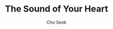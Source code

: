 --- 
slug: "the-sound-of-your-heart"
title: "The Sound of Your Heart"
publishdate: "2019-01-01"
src: "https://365manga.net/manga/the-sound-of-your-heart"
author: "Cho Seok"
image: "https://data.365manga.net/images/thumbnails/32602-the-sound-of-your-heart.jpg"
tags: []
chapters: ["Chapter 432 ","Chapter 431: Woof Woof ","Chapter 430: Internet Man ","Chapter 429: I Love Snacks ","Chapter 428: Streamer Joon Is Back ","Chapter 427: Mysterious Animal Review 2 ","Chapter 426: The Midnight Club ","Chapter 425: Mysterious Animal Review 2 ","Chapter 424: Old Stuff ","Chapter 423 ","Chapter 422: The Silent Classroom ","Chapter 421: The Surprise Party ","Chapter 420: Like A Dog ","Chapter 419: The Heirs ","Chapter 418 ","Chapter 417: I Have Your Voice ","Chapter 416: Friend Pokemon ","Chapter 415: Things You Can't Bring To School ","Chapter 414: The Crosswalk ","Chapter 413: The Outfit ","Chapter 412: The Recycling Villain ","Chapter 411: When We Get Together ","Chapter 410: Muscles ","Chapter 409: Baldy ","Chapter 408: Computers ","Chapter 407: My Neighbor Buddy ","Chapter 406: A Day Without My Parents ","Chapter 405: My First Time Being Manly ","Chapter 404: The Long Coat ","Chapter 403: Hiding For Real ","Chapter 402: The Crush ","Chapter 401: The Smokers ","Chapter 400: Guests ","Chapter 399: Emergency Episodes ","Chapter 398: The Fancy House ","Chapter 397: The Star ","Chapter 396: They Grow Up So Quickly ","Chapter 395: The God Of Sports ","Chapter 394 ","Chapter 393: Insider ","Chapter 392 ","Chapter 391 ","Chapter 390 ","Chapter 389 ","Chapter 388 ","Chapter 387: Hat"," Sunglasses"," Mask ","Chapter 386: Shorts ","Chapter 385: The Octopus ","Chapter 384: Just One Cent ","Chapter 383 ","Chapter 382 ","Chapter 381 ","Chapter 380 ","Chapter 379 ","Chapter 378 ","Chapter 377 ","Chapter 376 ","Chapter 375 ","Chapter 374 ","Chapter 373 ","Chapter 372 ","Chapter 371 ","Chapter 370 ","Chapter 369 ","Chapter 368 ","Chapter 367 ","Chapter 366 ","Chapter 365 ","Chapter 364 ","Chapter 363 ","Chapter 362 ","Chapter 361 ","Chapter 360 ","Chapter 360 ","Chapter 359 ","Chapter 358 ","Chapter 357 ","Chapter 356 ","Chapter 355 ","Chapter 354 ","Chapter 353 ","Chapter 352 ","Chapter 351 ","Chapter 350 ","Chapter 349 ","Chapter 348 ","Chapter 347 ","Chapter 346 ","Chapter 345 ","Chapter 344 ","Chapter 343 ","Chapter 342 ","Chapter 341 ","Chapter 340 ","Chapter 339 ","Chapter 338 ","Chapter 337 ","Chapter 336 ","Chapter 335 ","Chapter 334 ","Chapter 333 ","Chapter 332 ","Chapter 331 ","Chapter 330 ","Chapter 329 ","Chapter 328 ","Chapter 327 ","Chapter 326 ","Chapter 325 ","Chapter 324 ","Chapter 323 ","Chapter 322 ","Chapter 321 ","Chapter 320 ","Chapter 319 ","Chapter 318 "," Chapter 317 ","Chapter 316 ","Chapter 315 ","Chapter 314 ","Chapter 313 ","Chapter 312 ","Chapter 311 ","Chapter 310 ","Chapter 309 ","Chapter 308 ","Chapter 307 ","Chapter 306 ","Chapter 305 ","Chapter 304 ","Chapter 303 ","Chapter 302 ","Chapter 301 ","Chapter 300 ","Chapter 299 ","Chapter 298 ","Chapter 297 ","Chapter 296 ","Chapter 295 ","Chapter 294 ","Chapter 293 ","Chapter 292 ","Chapter 291 ","Chapter 290 ","Chapter 289 ","Chapter 288 ","Chapter 287 ","Chapter 286 ","Chapter 285 ","Chapter 284 ","Chapter 283 ","Chapter 282 ","Chapter 281 ","Chapter 280 ","Chapter 279 ","Chapter 278 ","Chapter 277 ","Chapter 276 ","Chapter 275 ","Chapter 274 ","Chapter 273 ","Chapter 272 ","Chapter 271 ","Chapter 270 ","Chapter 269 ","Chapter 268 ","Chapter 267 ","Chapter 266 ","Chapter 265 ","Chapter 264 ","Chapter 263 ","Chapter 262 ","Chapter 261 ","Chapter 260 ","Chapter 259 ","Chapter 258 ","Chapter 257 ","Chapter 256 ","Chapter 255: The Pillow Fight ","Chapter 254 ","Chapter 253 ","Chapter 252 ","Chapter 251 ","Chapter 250 ","Chapter 249 ","Chapter 248 ","Chapter 247 ","Chapter 246 ","Chapter 245 ","Chapter 244 ","Chapter 243 ","Chapter 242 ","Chapter 241 ","Chapter 240 ","Chapter 239 ","Chapter 238 ","Chapter 237 ","Chapter 236 ","Chapter 235 ","Chapter 234 ","Chapter 233 ","Chapter 232 ","Chapter 231 ","Chapter 230 ","Chapter 229 ","Chapter 228 ","Chapter 227 ","Chapter 226 ","Chapter 225 ","Chapter 224 ","Chapter 223 ","Chapter 222 ","Chapter 221 ","Chapter 220 ","Chapter 219 ","Chapter 218 ","Chapter 217 ","Chapter 216 ","Chapter 215 ","Chapter 214 ","Chapter 213 ","Chapter 212 ","Chapter 211 ","Chapter 210 ","Chapter 209 ","Chapter 208 ","Chapter 207 ","Chapter 206 ","Chapter 205 ","Chapter 204 ","Chapter 203 ","Chapter 202 ","Chapter 201 ","Chapter 200 ","Chapter 199 ","Chapter 198 ","Chapter 197 ","Chapter 196 ","Chapter 195 ","Chapter 194 ","Chapter 193 ","Chapter 192 ","Chapter 191 ","Chapter 190 ","Chapter 189 ","Chapter 188 ","Chapter 187 ","Chapter 186 ","Chapter 185 ","Chapter 184 ","Chapter 183 ","Chapter 182 ","Chapter 181 ","Chapter 180 ","Chapter 179 ","Chapter 178 ","Chapter 177 ","Chapter 176 ","Chapter 175 ","Chapter 174 ","Chapter 173 ","Chapter 172 ","Chapter 171 ","Chapter 170 ","Chapter 169 ","Chapter 168 ","Chapter 167 ","Chapter 166 ","Chapter 165 ","Chapter 164 ","Chapter 163 ","Chapter 162 ","Chapter 161 ","Chapter 160 ","Chapter 159 ","Chapter 158 ","Chapter 157 ","Chapter 156 ","Chapter 155 ","Chapter 154 ","Chapter 153 ","Chapter 152 ","Chapter 151: My Dog"," My Mountain And Me ","Chapter 150 ","Chapter 149 ","Chapter 148: V2 ","Chapter 148 ","Chapter 147: V2 ","Chapter 147 ","Chapter 146  ","Chapter 145 ","Chapter 144 ","Chapter 143 ","Chapter 142 ","Chapter 141 ","Chapter 140 ","Chapter 139 ","Chapter 138 ","Chapter 137 ","Chapter 136 ","Chapter 135 ","Chapter 134 ","Chapter 133 ","Chapter 132 ","Chapter 131 ","Chapter 130 ","Chapter 129 ","Chapter 128 ","Chapter 127 ","Chapter 126 ","Chapter 125 ","Chapter 124 ","Chapter 123 ","Chapter 122 ","Chapter 121 ","Chapter 120 ","Chapter 119 ","Chapter 118 ","Chapter 117 ","Chapter 116 ","Chapter 115: Bj Joon ","Chapter 114: Bye Everyone ","Chapter 113 ","Chapter 112 ","Chapter 111 ","Chapter 110 ","Chapter 109: M.c. Cho Seok ","Chapter 108 ","Chapter 107 ","Chapter 106 ","Chapter 105 ","Chapter 104 ","Chapter 103 ","Chapter 102 ","Chapter 101 ","Chapter 100 ","Chapter 99 ","Chapter 98 ","Chapter 97 ","Chapter 96 ","Chapter 95 ","Chapter 94 ","Chapter 93: Sunday ","Chapter 92 ","Chapter 91 ","Chapter 90 ","Chapter 89: The Traitor ","Chapter 88 ","Chapter 87: Why Did I Ask You To Play With Me ","Chapter 86: A Fight With Myself ","Chapter 85: 7 Years ","Chapter 84 ","Chapter 83: Take My Hand ","Chapter 82: New Chair ","Chapter 81: Heartbeat History ","Chapter 80 ","Chapter 79: My Little Cousin ","Chapter 78 ","Chapter 77: Enough Is Enough ","Chapter 76: Avatar ","Chapter 75: An Awkward Threesome ","Chapter 74: The Girl From The Library ","Chapter 73: A Gift For The New Semester ","Chapter 72: My Young Sensation And Late Aebong ","Chapter 71: Dragoon ","Chapter 70: The Dream Team ","Chapter 69: Attack On Daddy ","Chapter 68: The Police Room ","Chapter 67: The One And Only James Park ","Chapter 66 ","Chapter 65: The Couplelook ","Chapter 64: Up The Creek Without Pants ","Chapter 63: The Doppelganger ","Chapter 62: So You've Come For Medicine ","Chapter 61: The Sounds From Room 602 ","Chapter 60: My Dad The Pawn Star ","Chapter 59: The Door To A Girl's Heart ","Chapter 58: The Spartan Study Method ","Chapter 57: Dieting ","Chapter 56: The Hiking Trip At Night ","Chapter 55: A Hot New Body For Mom ","Chapter 54: Never Go Full Lotus ","Chapter 53: The Secret Sleeper ","Chapter 52: The Online Teacher ","Chapter 51: My Dad The Security Guard ","Chapter 50: Choseidon ","Chapter 49: A Toilet Tale ","Chapter 48: A Shaving Disaster ","Chapter 47: Technologically Challenged ","Chapter 46: When The Lights Go Out In Apartment 2012 ","Chapter 45: The Pill Guy ","Chapter 44: A Haunted House... ","Chapter 43: Four-eyes ","Chapter 42: Future In-laws ","Chapter 41: Babysitting ","Chapter 40: Ask For Seok At The Door ","Chapter 39: Open Sesame ","Chapter 38: Home Alone ","Chapter 37: The Day I Lost Everything ","Chapter 36: A Fear Of Fear ","Chapter 35: The Lost Report Card ","Chapter 34: The Struggles Of Dieting ","Chapter 33: Alone In The Dark ","Chapter 32: Master's In Dating ","Chapter 31: An Eye For An Eye ","Chapter 30: Everyone's Got One: Part I ","Chapter 29: Being Polite ","Chapter 28: Lessions In Etiquette: Part 1 ","Chapter 27: Oh Captain ","Chapter 26: Pretending ","Chapter 25: Choices ","Chapter 24: I Keep Losing Things ","Chapter 23: My Two Dogs ","Chapter 22: As Naturally As Possible ","Chapter 21: A Nurse From Hell ","Chapter 20: Sleeping Habits ","Chapter 19: I Think She Likes Me ","Chapter 18: My First Invention ","Chapter 17: Trapped ","Chapter 16: A Piccolo Dream ","Chapter 15: Tough Guys ","Chapter 14: The Compliment Man ","Chapter 13: Dreams Vs. Reality ","Chapter 12: A Mystery Journal ","Chapter 11: Lying Comic ","Chapter 10: A Chicken Drama ","Chapter 9: It's A Person's Heart That Counts ","Chapter 8: Neighbours ","Chapter 7: My Other Side ","Chapter 6: The Hero Within ","Chapter 5: Anticipation ","Chapter 4: A Good Deed ","Chapter 3: The Value Of Love ","Chapter 2: Change Of Heart ","Chapter 1: I Drew It"]
chapterlinks: ["https://365manga.net/the-sound-of-your-heart/chapter-432.html","https://365manga.net/the-sound-of-your-heart/chapter-431.html","https://365manga.net/the-sound-of-your-heart/chapter-430.html","https://365manga.net/the-sound-of-your-heart/chapter-429.html","https://365manga.net/the-sound-of-your-heart/chapter-428.html","https://365manga.net/the-sound-of-your-heart/chapter-427.html","https://365manga.net/the-sound-of-your-heart/chapter-426.html","https://365manga.net/the-sound-of-your-heart/chapter-425.html","https://365manga.net/the-sound-of-your-heart/chapter-424.html","https://365manga.net/the-sound-of-your-heart/chapter-423.html","https://365manga.net/the-sound-of-your-heart/chapter-422.html","https://365manga.net/the-sound-of-your-heart/chapter-421.html","https://365manga.net/the-sound-of-your-heart/chapter-420.html","https://365manga.net/the-sound-of-your-heart/chapter-419.html","https://365manga.net/the-sound-of-your-heart/chapter-418.html","https://365manga.net/the-sound-of-your-heart/chapter-417.html","https://365manga.net/the-sound-of-your-heart/chapter-416.html","https://365manga.net/the-sound-of-your-heart/chapter-415.html","https://365manga.net/the-sound-of-your-heart/chapter-414.html","https://365manga.net/the-sound-of-your-heart/chapter-413.html","https://365manga.net/the-sound-of-your-heart/chapter-412.html","https://365manga.net/the-sound-of-your-heart/chapter-411.html","https://365manga.net/the-sound-of-your-heart/chapter-410.html","https://365manga.net/the-sound-of-your-heart/chapter-409.html","https://365manga.net/the-sound-of-your-heart/chapter-408.html","https://365manga.net/the-sound-of-your-heart/chapter-407.html","https://365manga.net/the-sound-of-your-heart/chapter-406.html","https://365manga.net/the-sound-of-your-heart/chapter-405.html","https://365manga.net/the-sound-of-your-heart/chapter-404.html","https://365manga.net/the-sound-of-your-heart/chapter-403.html","https://365manga.net/the-sound-of-your-heart/chapter-402.html","https://365manga.net/the-sound-of-your-heart/chapter-401.html","https://365manga.net/the-sound-of-your-heart/chapter-400.html","https://365manga.net/the-sound-of-your-heart/chapter-399.html","https://365manga.net/the-sound-of-your-heart/chapter-398.html","https://365manga.net/the-sound-of-your-heart/chapter-397.html","https://365manga.net/the-sound-of-your-heart/chapter-396.html","https://365manga.net/the-sound-of-your-heart/chapter-395.html","https://365manga.net/the-sound-of-your-heart/chapter-394.html","https://365manga.net/the-sound-of-your-heart/chapter-393.html","https://365manga.net/the-sound-of-your-heart/chapter-392.html","https://365manga.net/the-sound-of-your-heart/chapter-391.html","https://365manga.net/the-sound-of-your-heart/chapter-390.html","https://365manga.net/the-sound-of-your-heart/chapter-389.html","https://365manga.net/the-sound-of-your-heart/chapter-388.html","https://365manga.net/the-sound-of-your-heart/chapter-387.html","https://365manga.net/the-sound-of-your-heart/chapter-386.html","https://365manga.net/the-sound-of-your-heart/chapter-385.html","https://365manga.net/the-sound-of-your-heart/chapter-384.html","https://365manga.net/the-sound-of-your-heart/chapter-383.html","https://365manga.net/the-sound-of-your-heart/chapter-382.html","https://365manga.net/the-sound-of-your-heart/chapter-381.html","https://365manga.net/the-sound-of-your-heart/chapter-380.html","https://365manga.net/the-sound-of-your-heart/chapter-379.html","https://365manga.net/the-sound-of-your-heart/chapter-378.html","https://365manga.net/the-sound-of-your-heart/chapter-377.html","https://365manga.net/the-sound-of-your-heart/chapter-376.html","https://365manga.net/the-sound-of-your-heart/chapter-375.html","https://365manga.net/the-sound-of-your-heart/chapter-374.html","https://365manga.net/the-sound-of-your-heart/chapter-373.html","https://365manga.net/the-sound-of-your-heart/chapter-372.html","https://365manga.net/the-sound-of-your-heart/chapter-371.html","https://365manga.net/the-sound-of-your-heart/chapter-370.html","https://365manga.net/the-sound-of-your-heart/chapter-369.html","https://365manga.net/the-sound-of-your-heart/chapter-368.html","https://365manga.net/the-sound-of-your-heart/chapter-367.html","https://365manga.net/the-sound-of-your-heart/chapter-366.html","https://365manga.net/the-sound-of-your-heart/chapter-365.html","https://365manga.net/the-sound-of-your-heart/chapter-364.html","https://365manga.net/the-sound-of-your-heart/chapter-363.html","https://365manga.net/the-sound-of-your-heart/chapter-362.html","https://365manga.net/the-sound-of-your-heart/chapter-361.html","https://365manga.net/the-sound-of-your-heart/chapter-360.html","https://365manga.net/the-sound-of-your-heart/chapter-360.html","https://365manga.net/the-sound-of-your-heart/chapter-359.html","https://365manga.net/the-sound-of-your-heart/chapter-358.html","https://365manga.net/the-sound-of-your-heart/chapter-357.html","https://365manga.net/the-sound-of-your-heart/chapter-356.html","https://365manga.net/the-sound-of-your-heart/chapter-355.html","https://365manga.net/the-sound-of-your-heart/chapter-354.html","https://365manga.net/the-sound-of-your-heart/chapter-353.html","https://365manga.net/the-sound-of-your-heart/chapter-352.html","https://365manga.net/the-sound-of-your-heart/chapter-351.html","https://365manga.net/the-sound-of-your-heart/chapter-350.html","https://365manga.net/the-sound-of-your-heart/chapter-349.html","https://365manga.net/the-sound-of-your-heart/chapter-348.html","https://365manga.net/the-sound-of-your-heart/chapter-347.html","https://365manga.net/the-sound-of-your-heart/chapter-346.html","https://365manga.net/the-sound-of-your-heart/chapter-345.html","https://365manga.net/the-sound-of-your-heart/chapter-344.html","https://365manga.net/the-sound-of-your-heart/chapter-343.html","https://365manga.net/the-sound-of-your-heart/chapter-342.html","https://365manga.net/the-sound-of-your-heart/chapter-341.html","https://365manga.net/the-sound-of-your-heart/chapter-340.html","https://365manga.net/the-sound-of-your-heart/chapter-339.html","https://365manga.net/the-sound-of-your-heart/chapter-338.html","https://365manga.net/the-sound-of-your-heart/chapter-337.html","https://365manga.net/the-sound-of-your-heart/chapter-336.html","https://365manga.net/the-sound-of-your-heart/chapter-335.html","https://365manga.net/the-sound-of-your-heart/chapter-334.html","https://365manga.net/the-sound-of-your-heart/chapter-333.html","https://365manga.net/the-sound-of-your-heart/chapter-332.html","https://365manga.net/the-sound-of-your-heart/chapter-331.html","https://365manga.net/the-sound-of-your-heart/chapter-330.html","https://365manga.net/the-sound-of-your-heart/chapter-329.html","https://365manga.net/the-sound-of-your-heart/chapter-328.html","https://365manga.net/the-sound-of-your-heart/chapter-327.html","https://365manga.net/the-sound-of-your-heart/chapter-326.html","https://365manga.net/the-sound-of-your-heart/chapter-325.html","https://365manga.net/the-sound-of-your-heart/chapter-324.html","https://365manga.net/the-sound-of-your-heart/chapter-323.html","https://365manga.net/the-sound-of-your-heart/chapter-322.html","https://365manga.net/the-sound-of-your-heart/chapter-321.html","https://365manga.net/the-sound-of-your-heart/chapter-320.html","https://365manga.net/the-sound-of-your-heart/chapter-319.html","https://365manga.net/the-sound-of-your-heart/chapter-318.html","https://365manga.net/the-sound-of-your-heart/chapter-317.html","https://365manga.net/the-sound-of-your-heart/chapter-316.html","https://365manga.net/the-sound-of-your-heart/chapter-315.html","https://365manga.net/the-sound-of-your-heart/chapter-314.html","https://365manga.net/the-sound-of-your-heart/chapter-313.html","https://365manga.net/the-sound-of-your-heart/chapter-312.html","https://365manga.net/the-sound-of-your-heart/chapter-311.html","https://365manga.net/the-sound-of-your-heart/chapter-310.html","https://365manga.net/the-sound-of-your-heart/chapter-309.html","https://365manga.net/the-sound-of-your-heart/chapter-308.html","https://365manga.net/the-sound-of-your-heart/chapter-307.html","https://365manga.net/the-sound-of-your-heart/chapter-306.html","https://365manga.net/the-sound-of-your-heart/chapter-305.html","https://365manga.net/the-sound-of-your-heart/chapter-304.html","https://365manga.net/the-sound-of-your-heart/chapter-303.html","https://365manga.net/the-sound-of-your-heart/chapter-302.html","https://365manga.net/the-sound-of-your-heart/chapter-301.html","https://365manga.net/the-sound-of-your-heart/chapter-300.html","https://365manga.net/the-sound-of-your-heart/chapter-299.html","https://365manga.net/the-sound-of-your-heart/chapter-298.html","https://365manga.net/the-sound-of-your-heart/chapter-297.html","https://365manga.net/the-sound-of-your-heart/chapter-296.html","https://365manga.net/the-sound-of-your-heart/chapter-295.html","https://365manga.net/the-sound-of-your-heart/chapter-294.html","https://365manga.net/the-sound-of-your-heart/chapter-293.html","https://365manga.net/the-sound-of-your-heart/chapter-292.html","https://365manga.net/the-sound-of-your-heart/chapter-291.html","https://365manga.net/the-sound-of-your-heart/chapter-290.html","https://365manga.net/the-sound-of-your-heart/chapter-289.html","https://365manga.net/the-sound-of-your-heart/chapter-288.html","https://365manga.net/the-sound-of-your-heart/chapter-287.html","https://365manga.net/the-sound-of-your-heart/chapter-286.html","https://365manga.net/the-sound-of-your-heart/chapter-285.html","https://365manga.net/the-sound-of-your-heart/chapter-284.html","https://365manga.net/the-sound-of-your-heart/chapter-283.html","https://365manga.net/the-sound-of-your-heart/chapter-282.html","https://365manga.net/the-sound-of-your-heart/chapter-281.html","https://365manga.net/the-sound-of-your-heart/chapter-280.html","https://365manga.net/the-sound-of-your-heart/chapter-279.html","https://365manga.net/the-sound-of-your-heart/chapter-278.html","https://365manga.net/the-sound-of-your-heart/chapter-277.html","https://365manga.net/the-sound-of-your-heart/chapter-276.html","https://365manga.net/the-sound-of-your-heart/chapter-275.html","https://365manga.net/the-sound-of-your-heart/chapter-274.html","https://365manga.net/the-sound-of-your-heart/chapter-273.html","https://365manga.net/the-sound-of-your-heart/chapter-272.html","https://365manga.net/the-sound-of-your-heart/chapter-271.html","https://365manga.net/the-sound-of-your-heart/chapter-270.html","https://365manga.net/the-sound-of-your-heart/chapter-269.html","https://365manga.net/the-sound-of-your-heart/chapter-268.html","https://365manga.net/the-sound-of-your-heart/chapter-267.html","https://365manga.net/the-sound-of-your-heart/chapter-266.html","https://365manga.net/the-sound-of-your-heart/chapter-265.html","https://365manga.net/the-sound-of-your-heart/chapter-264.html","https://365manga.net/the-sound-of-your-heart/chapter-263.html","https://365manga.net/the-sound-of-your-heart/chapter-262.html","https://365manga.net/the-sound-of-your-heart/chapter-261.html","https://365manga.net/the-sound-of-your-heart/chapter-260.html","https://365manga.net/the-sound-of-your-heart/chapter-259.html","https://365manga.net/the-sound-of-your-heart/chapter-258.html","https://365manga.net/the-sound-of-your-heart/chapter-257.html","https://365manga.net/the-sound-of-your-heart/chapter-256.html","https://365manga.net/the-sound-of-your-heart/chapter-255.html","https://365manga.net/the-sound-of-your-heart/chapter-254.html","https://365manga.net/the-sound-of-your-heart/chapter-253.html","https://365manga.net/the-sound-of-your-heart/chapter-252.html","https://365manga.net/the-sound-of-your-heart/chapter-251.html","https://365manga.net/the-sound-of-your-heart/chapter-250.html","https://365manga.net/the-sound-of-your-heart/chapter-249.html","https://365manga.net/the-sound-of-your-heart/chapter-248.html","https://365manga.net/the-sound-of-your-heart/chapter-247.html","https://365manga.net/the-sound-of-your-heart/chapter-246.html","https://365manga.net/the-sound-of-your-heart/chapter-245.html","https://365manga.net/the-sound-of-your-heart/chapter-244.html","https://365manga.net/the-sound-of-your-heart/chapter-243.html","https://365manga.net/the-sound-of-your-heart/chapter-242.html","https://365manga.net/the-sound-of-your-heart/chapter-241.html","https://365manga.net/the-sound-of-your-heart/chapter-240.html","https://365manga.net/the-sound-of-your-heart/chapter-239.html","https://365manga.net/the-sound-of-your-heart/chapter-238.html","https://365manga.net/the-sound-of-your-heart/chapter-237.html","https://365manga.net/the-sound-of-your-heart/chapter-236.html","https://365manga.net/the-sound-of-your-heart/chapter-235.html","https://365manga.net/the-sound-of-your-heart/chapter-234.html","https://365manga.net/the-sound-of-your-heart/chapter-233.html","https://365manga.net/the-sound-of-your-heart/chapter-232.html","https://365manga.net/the-sound-of-your-heart/chapter-231.html","https://365manga.net/the-sound-of-your-heart/chapter-230.html","https://365manga.net/the-sound-of-your-heart/chapter-229.html","https://365manga.net/the-sound-of-your-heart/chapter-228.html","https://365manga.net/the-sound-of-your-heart/chapter-227.html","https://365manga.net/the-sound-of-your-heart/chapter-226.html","https://365manga.net/the-sound-of-your-heart/chapter-225.html","https://365manga.net/the-sound-of-your-heart/chapter-224.html","https://365manga.net/the-sound-of-your-heart/chapter-223.html","https://365manga.net/the-sound-of-your-heart/chapter-222.html","https://365manga.net/the-sound-of-your-heart/chapter-221.html","https://365manga.net/the-sound-of-your-heart/chapter-220.html","https://365manga.net/the-sound-of-your-heart/chapter-219.html","https://365manga.net/the-sound-of-your-heart/chapter-218.html","https://365manga.net/the-sound-of-your-heart/chapter-217.html","https://365manga.net/the-sound-of-your-heart/chapter-216.html","https://365manga.net/the-sound-of-your-heart/chapter-215.html","https://365manga.net/the-sound-of-your-heart/chapter-214.html","https://365manga.net/the-sound-of-your-heart/chapter-213.html","https://365manga.net/the-sound-of-your-heart/chapter-212.html","https://365manga.net/the-sound-of-your-heart/chapter-211.html","https://365manga.net/the-sound-of-your-heart/chapter-210.html","https://365manga.net/the-sound-of-your-heart/chapter-209.html","https://365manga.net/the-sound-of-your-heart/chapter-208.html","https://365manga.net/the-sound-of-your-heart/chapter-207.html","https://365manga.net/the-sound-of-your-heart/chapter-206.html","https://365manga.net/the-sound-of-your-heart/chapter-205.html","https://365manga.net/the-sound-of-your-heart/chapter-204.html","https://365manga.net/the-sound-of-your-heart/chapter-203.html","https://365manga.net/the-sound-of-your-heart/chapter-202.html","https://365manga.net/the-sound-of-your-heart/chapter-201.html","https://365manga.net/the-sound-of-your-heart/chapter-200.html","https://365manga.net/the-sound-of-your-heart/chapter-199.html","https://365manga.net/the-sound-of-your-heart/chapter-198.html","https://365manga.net/the-sound-of-your-heart/chapter-197.html","https://365manga.net/the-sound-of-your-heart/chapter-196.html","https://365manga.net/the-sound-of-your-heart/chapter-195.html","https://365manga.net/the-sound-of-your-heart/chapter-194.html","https://365manga.net/the-sound-of-your-heart/chapter-193.html","https://365manga.net/the-sound-of-your-heart/chapter-192.html","https://365manga.net/the-sound-of-your-heart/chapter-191.html","https://365manga.net/the-sound-of-your-heart/chapter-190.html","https://365manga.net/the-sound-of-your-heart/chapter-189.html","https://365manga.net/the-sound-of-your-heart/chapter-188.html","https://365manga.net/the-sound-of-your-heart/chapter-187.html","https://365manga.net/the-sound-of-your-heart/chapter-186.html","https://365manga.net/the-sound-of-your-heart/chapter-185.html","https://365manga.net/the-sound-of-your-heart/chapter-184.html","https://365manga.net/the-sound-of-your-heart/chapter-183.html","https://365manga.net/the-sound-of-your-heart/chapter-182.html","https://365manga.net/the-sound-of-your-heart/chapter-181.html","https://365manga.net/the-sound-of-your-heart/chapter-180.html","https://365manga.net/the-sound-of-your-heart/chapter-179.html","https://365manga.net/the-sound-of-your-heart/chapter-178.html","https://365manga.net/the-sound-of-your-heart/chapter-177.html","https://365manga.net/the-sound-of-your-heart/chapter-176.html","https://365manga.net/the-sound-of-your-heart/chapter-175.html","https://365manga.net/the-sound-of-your-heart/chapter-174.html","https://365manga.net/the-sound-of-your-heart/chapter-173.html","https://365manga.net/the-sound-of-your-heart/chapter-172.html","https://365manga.net/the-sound-of-your-heart/chapter-171.html","https://365manga.net/the-sound-of-your-heart/chapter-170.html","https://365manga.net/the-sound-of-your-heart/chapter-169.html","https://365manga.net/the-sound-of-your-heart/chapter-168.html","https://365manga.net/the-sound-of-your-heart/chapter-167.html","https://365manga.net/the-sound-of-your-heart/chapter-166.html","https://365manga.net/the-sound-of-your-heart/chapter-165.html","https://365manga.net/the-sound-of-your-heart/chapter-164.html","https://365manga.net/the-sound-of-your-heart/chapter-163.html","https://365manga.net/the-sound-of-your-heart/chapter-162.html","https://365manga.net/the-sound-of-your-heart/chapter-161.html","https://365manga.net/the-sound-of-your-heart/chapter-160.html","https://365manga.net/the-sound-of-your-heart/chapter-159.html","https://365manga.net/the-sound-of-your-heart/chapter-158.html","https://365manga.net/the-sound-of-your-heart/chapter-157.html","https://365manga.net/the-sound-of-your-heart/chapter-156.html","https://365manga.net/the-sound-of-your-heart/chapter-155.html","https://365manga.net/the-sound-of-your-heart/chapter-154.html","https://365manga.net/the-sound-of-your-heart/chapter-153.html","https://365manga.net/the-sound-of-your-heart/chapter-152.html","https://365manga.net/the-sound-of-your-heart/chapter-151.html","https://365manga.net/the-sound-of-your-heart/chapter-150.html","https://365manga.net/the-sound-of-your-heart/chapter-149.html","https://365manga.net/the-sound-of-your-heart/chapter-148.html","https://365manga.net/the-sound-of-your-heart/chapter-148.html","https://365manga.net/the-sound-of-your-heart/chapter-147.html","https://365manga.net/the-sound-of-your-heart/chapter-147.html","https://365manga.net/the-sound-of-your-heart/chapter-146.html","https://365manga.net/the-sound-of-your-heart/chapter-145.html","https://365manga.net/the-sound-of-your-heart/chapter-144.html","https://365manga.net/the-sound-of-your-heart/chapter-143.html","https://365manga.net/the-sound-of-your-heart/chapter-142.html","https://365manga.net/the-sound-of-your-heart/chapter-141.html","https://365manga.net/the-sound-of-your-heart/chapter-140.html","https://365manga.net/the-sound-of-your-heart/chapter-139.html","https://365manga.net/the-sound-of-your-heart/chapter-138.html","https://365manga.net/the-sound-of-your-heart/chapter-137.html","https://365manga.net/the-sound-of-your-heart/chapter-136.html","https://365manga.net/the-sound-of-your-heart/chapter-135.html","https://365manga.net/the-sound-of-your-heart/chapter-134.html","https://365manga.net/the-sound-of-your-heart/chapter-133.html","https://365manga.net/the-sound-of-your-heart/chapter-132.html","https://365manga.net/the-sound-of-your-heart/chapter-131.html","https://365manga.net/the-sound-of-your-heart/chapter-130.html","https://365manga.net/the-sound-of-your-heart/chapter-129.html","https://365manga.net/the-sound-of-your-heart/chapter-128.html","https://365manga.net/the-sound-of-your-heart/chapter-127.html","https://365manga.net/the-sound-of-your-heart/chapter-126.html","https://365manga.net/the-sound-of-your-heart/chapter-125.html","https://365manga.net/the-sound-of-your-heart/chapter-124.html","https://365manga.net/the-sound-of-your-heart/chapter-123.html","https://365manga.net/the-sound-of-your-heart/chapter-122.html","https://365manga.net/the-sound-of-your-heart/chapter-121.html","https://365manga.net/the-sound-of-your-heart/chapter-120.html","https://365manga.net/the-sound-of-your-heart/chapter-119.html","https://365manga.net/the-sound-of-your-heart/chapter-118.html","https://365manga.net/the-sound-of-your-heart/chapter-117.html","https://365manga.net/the-sound-of-your-heart/chapter-116.html","https://365manga.net/the-sound-of-your-heart/chapter-115.html","https://365manga.net/the-sound-of-your-heart/chapter-114.html","https://365manga.net/the-sound-of-your-heart/chapter-113.html","https://365manga.net/the-sound-of-your-heart/chapter-112.html","https://365manga.net/the-sound-of-your-heart/chapter-111.html","https://365manga.net/the-sound-of-your-heart/chapter-110.html","https://365manga.net/the-sound-of-your-heart/chapter-109.html","https://365manga.net/the-sound-of-your-heart/chapter-108.html","https://365manga.net/the-sound-of-your-heart/chapter-107.html","https://365manga.net/the-sound-of-your-heart/chapter-106.html","https://365manga.net/the-sound-of-your-heart/chapter-105.html","https://365manga.net/the-sound-of-your-heart/chapter-104.html","https://365manga.net/the-sound-of-your-heart/chapter-103.html","https://365manga.net/the-sound-of-your-heart/chapter-102.html","https://365manga.net/the-sound-of-your-heart/chapter-101.html","https://365manga.net/the-sound-of-your-heart/chapter-100.html","https://365manga.net/the-sound-of-your-heart/chapter-99.html","https://365manga.net/the-sound-of-your-heart/chapter-98.html","https://365manga.net/the-sound-of-your-heart/chapter-97.html","https://365manga.net/the-sound-of-your-heart/chapter-96.html","https://365manga.net/the-sound-of-your-heart/chapter-95.html","https://365manga.net/the-sound-of-your-heart/chapter-94.html","https://365manga.net/the-sound-of-your-heart/chapter-93.html","https://365manga.net/the-sound-of-your-heart/chapter-92.html","https://365manga.net/the-sound-of-your-heart/chapter-91.html","https://365manga.net/the-sound-of-your-heart/chapter-90.html","https://365manga.net/the-sound-of-your-heart/chapter-89.html","https://365manga.net/the-sound-of-your-heart/chapter-88.html","https://365manga.net/the-sound-of-your-heart/chapter-87.html","https://365manga.net/the-sound-of-your-heart/chapter-86.html","https://365manga.net/the-sound-of-your-heart/chapter-85.html","https://365manga.net/the-sound-of-your-heart/chapter-84.html","https://365manga.net/the-sound-of-your-heart/chapter-83.html","https://365manga.net/the-sound-of-your-heart/chapter-82.html","https://365manga.net/the-sound-of-your-heart/chapter-81.html","https://365manga.net/the-sound-of-your-heart/chapter-80.html","https://365manga.net/the-sound-of-your-heart/chapter-79.html","https://365manga.net/the-sound-of-your-heart/chapter-78.html","https://365manga.net/the-sound-of-your-heart/chapter-77.html","https://365manga.net/the-sound-of-your-heart/chapter-76.html","https://365manga.net/the-sound-of-your-heart/chapter-75.html","https://365manga.net/the-sound-of-your-heart/chapter-74.html","https://365manga.net/the-sound-of-your-heart/chapter-73.html","https://365manga.net/the-sound-of-your-heart/chapter-72.html","https://365manga.net/the-sound-of-your-heart/chapter-71.html","https://365manga.net/the-sound-of-your-heart/chapter-70.html","https://365manga.net/the-sound-of-your-heart/chapter-69.html","https://365manga.net/the-sound-of-your-heart/chapter-68.html","https://365manga.net/the-sound-of-your-heart/chapter-67.html","https://365manga.net/the-sound-of-your-heart/chapter-66.html","https://365manga.net/the-sound-of-your-heart/chapter-65.html","https://365manga.net/the-sound-of-your-heart/chapter-64.html","https://365manga.net/the-sound-of-your-heart/chapter-63.html","https://365manga.net/the-sound-of-your-heart/chapter-62.html","https://365manga.net/the-sound-of-your-heart/chapter-61.html","https://365manga.net/the-sound-of-your-heart/chapter-60.html","https://365manga.net/the-sound-of-your-heart/chapter-59.html","https://365manga.net/the-sound-of-your-heart/chapter-58.html","https://365manga.net/the-sound-of-your-heart/chapter-57.html","https://365manga.net/the-sound-of-your-heart/chapter-56.html","https://365manga.net/the-sound-of-your-heart/chapter-55.html","https://365manga.net/the-sound-of-your-heart/chapter-54.html","https://365manga.net/the-sound-of-your-heart/chapter-53.html","https://365manga.net/the-sound-of-your-heart/chapter-52.html","https://365manga.net/the-sound-of-your-heart/chapter-51.html","https://365manga.net/the-sound-of-your-heart/chapter-50.html","https://365manga.net/the-sound-of-your-heart/chapter-49.html","https://365manga.net/the-sound-of-your-heart/chapter-48.html","https://365manga.net/the-sound-of-your-heart/chapter-47.html","https://365manga.net/the-sound-of-your-heart/chapter-46.html","https://365manga.net/the-sound-of-your-heart/chapter-45.html","https://365manga.net/the-sound-of-your-heart/chapter-44.html","https://365manga.net/the-sound-of-your-heart/chapter-43.html","https://365manga.net/the-sound-of-your-heart/chapter-42.html","https://365manga.net/the-sound-of-your-heart/chapter-41.html","https://365manga.net/the-sound-of-your-heart/chapter-40.html","https://365manga.net/the-sound-of-your-heart/chapter-39.html","https://365manga.net/the-sound-of-your-heart/chapter-38.html","https://365manga.net/the-sound-of-your-heart/chapter-37.html","https://365manga.net/the-sound-of-your-heart/chapter-36.html","https://365manga.net/the-sound-of-your-heart/chapter-35.html","https://365manga.net/the-sound-of-your-heart/chapter-34.html","https://365manga.net/the-sound-of-your-heart/chapter-33.html","https://365manga.net/the-sound-of-your-heart/chapter-32.html","https://365manga.net/the-sound-of-your-heart/chapter-31.html","https://365manga.net/the-sound-of-your-heart/chapter-30.html","https://365manga.net/the-sound-of-your-heart/chapter-29.html","https://365manga.net/the-sound-of-your-heart/chapter-28.html","https://365manga.net/the-sound-of-your-heart/chapter-27.html","https://365manga.net/the-sound-of-your-heart/chapter-26.html","https://365manga.net/the-sound-of-your-heart/chapter-25.html","https://365manga.net/the-sound-of-your-heart/chapter-24.html","https://365manga.net/the-sound-of-your-heart/chapter-23.html","https://365manga.net/the-sound-of-your-heart/chapter-22.html","https://365manga.net/the-sound-of-your-heart/chapter-21.html","https://365manga.net/the-sound-of-your-heart/chapter-20.html","https://365manga.net/the-sound-of-your-heart/chapter-19.html","https://365manga.net/the-sound-of-your-heart/chapter-18.html","https://365manga.net/the-sound-of-your-heart/chapter-17.html","https://365manga.net/the-sound-of-your-heart/chapter-16.html","https://365manga.net/the-sound-of-your-heart/chapter-15.html","https://365manga.net/the-sound-of-your-heart/chapter-14.html","https://365manga.net/the-sound-of-your-heart/chapter-13.html","https://365manga.net/the-sound-of-your-heart/chapter-12.html","https://365manga.net/the-sound-of-your-heart/chapter-11.html","https://365manga.net/the-sound-of-your-heart/chapter-10.html","https://365manga.net/the-sound-of-your-heart/chapter-9.html","https://365manga.net/the-sound-of-your-heart/chapter-8.html","https://365manga.net/the-sound-of-your-heart/chapter-7.html","https://365manga.net/the-sound-of-your-heart/chapter-6.html","https://365manga.net/the-sound-of-your-heart/chapter-5.html","https://365manga.net/the-sound-of-your-heart/chapter-4.html","https://365manga.net/the-sound-of-your-heart/chapter-3.html","https://365manga.net/the-sound-of-your-heart/chapter-2.html","https://365manga.net/the-sound-of-your-heart/chapter-1.html"]
description: "The Sound of Your Heart manga summary: While it may seem like merely a depiction of everyday life, The Sound of Your Heart is a comedy filled to the brim with wit, sarcasm and parody. This gives no regard for the probable or realistic- it is a series of absurd situations that are sure to get a laugh out of every reader willing to suspend their sense of reality for even a brief moment."
---